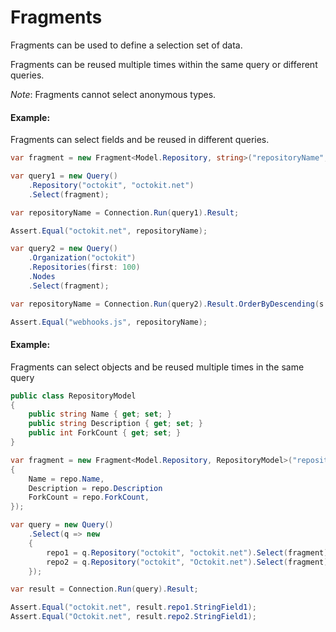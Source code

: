 # Fragments

Fragments can be used to define a selection set of data.

Fragments can be reused multiple times within the same query or different queries.

_*Note*_: Fragments cannot select anonymous types.

#### Example:

Fragments can select fields and be reused in different queries.

```csharp
var fragment = new Fragment<Model.Repository, string>("repositoryName", repo => repo.Name);

var query1 = new Query()
    .Repository("octokit", "octokit.net")
    .Select(fragment);

var repositoryName = Connection.Run(query1).Result;

Assert.Equal("octokit.net", repositoryName);

var query2 = new Query()
    .Organization("octokit")
    .Repositories(first: 100)
    .Nodes
    .Select(fragment);

var repositoryName = Connection.Run(query2).Result.OrderByDescending(s => s).First();

Assert.Equal("webhooks.js", repositoryName);
```

#### Example:
Fragments can select objects and be reused multiple times in the same query

```csharp
public class RepositoryModel
{
    public string Name { get; set; }
    public string Description { get; set; }
    public int ForkCount { get; set; }
}
```

```csharp
var fragment = new Fragment<Model.Repository, RepositoryModel>("repositoryName", repo => new TestModelObject
{
    Name = repo.Name,
    Description = repo.Description
    ForkCount = repo.ForkCount,
});

var query = new Query()
    .Select(q => new
    {
        repo1 = q.Repository("octokit", "octokit.net").Select(fragment).Single(),
        repo2 = q.Repository("octokit", "Octokit.net").Select(fragment).Single(),
    });

var result = Connection.Run(query).Result;

Assert.Equal("octokit.net", result.repo1.StringField1);
Assert.Equal("Octokit.net", result.repo2.StringField1);
```
